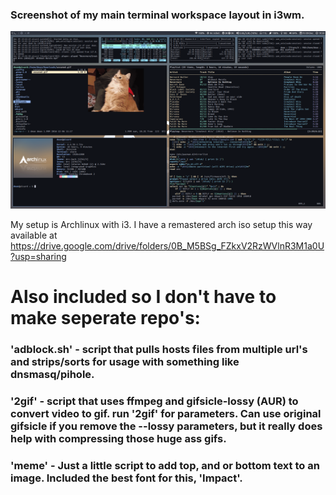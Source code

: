 ### Screenshot of my main terminal workspace layout in i3wm.
![prompt](scrot2.png)


My setup is Archlinux with i3.  I have a remastered arch iso setup this way available at
https://drive.google.com/drive/folders/0B_M5BSg_FZkxV2RzWVlnR3M1a0U?usp=sharing




# Also included so I don't have to make seperate repo's:

### 'adblock.sh' -  script that pulls hosts files from multiple url's and strips/sorts for usage with something like dnsmasq/pihole.

### '2gif' - script that uses ffmpeg and gifsicle-lossy (AUR) to convert video to gif.  run '2gif' for parameters.  Can use original gifsicle if you remove the --lossy parameters, but it really does help with compressing those huge ass gifs.

### 'meme' - Just a little script to add top, and or bottom text to an image.  Included the best font for this, 'Impact'.
